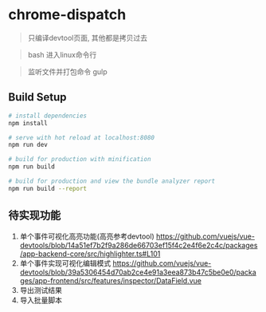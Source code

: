 # chrome-dispatch

> 只编译devtool页面, 其他都是拷贝过去

> bash 进入linux命令行

> 监听文件并打包命令 gulp

## Build Setup

``` bash
# install dependencies
npm install

# serve with hot reload at localhost:8080
npm run dev

# build for production with minification
npm run build

# build for production and view the bundle analyzer report
npm run build --report
```

## 待实现功能
1. 单个事件可视化高亮功能(高亮参考devtool) https://github.com/vuejs/vue-devtools/blob/14a51ef7b2f9a286de66703ef15f4c2e4f6e2c4c/packages/app-backend-core/src/highlighter.ts#L101
2. 单个事件实现可视化编辑模式 https://github.com/vuejs/vue-devtools/blob/39a5306454d70ab2ce4e91a3eea873b47c5be0e0/packages/app-frontend/src/features/inspector/DataField.vue
3. 导出测试结果
4. 导入批量脚本

